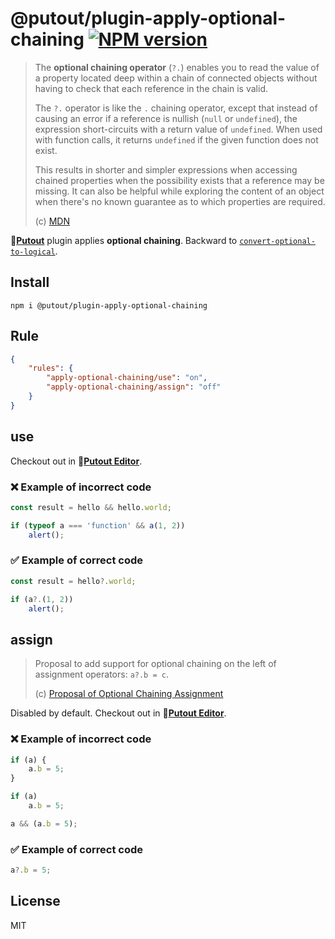 # @putout/plugin-apply-optional-chaining [![NPM version][NPMIMGURL]][NPMURL]

[NPMIMGURL]: https://img.shields.io/npm/v/@putout/plugin-apply-optional-chaining.svg?style=flat&longCache=true
[NPMURL]: https://npmjs.org/package/@putout/plugin-apply-optional-chaining "npm"

> The **optional chaining operator** (`?.`) enables you to read the value of a property located deep within a chain of connected objects without having to check that each reference in the chain is valid.
>
> The `?.` operator is like the `.` chaining operator, except that instead of causing an error if a reference is nullish (`null` or `undefined`), the expression short-circuits with a return value of `undefined`. When used with function calls, it returns `undefined` if the given function does not exist.
>
> This results in shorter and simpler expressions when accessing chained properties when the possibility exists that a reference may be missing. It can also be helpful while exploring the content of an object when there's no known guarantee as to which properties are required.
>
> (c) [MDN](https://developer.mozilla.org/en-US/docs/Web/JavaScript/Reference/Operators/Optional_chaining)

🐊[**Putout**](https://github.com/coderaiser/putout) plugin applies **optional chaining**. Backward to [`convert-optional-to-logical`](https://github.com/coderaiser/putout/tree/master/packages/plugin-convert-optional-to-logical#readme).

## Install

```
npm i @putout/plugin-apply-optional-chaining
```

## Rule

```json
{
    "rules": {
        "apply-optional-chaining/use": "on",
        "apply-optional-chaining/assign": "off"
    }
}
```

## use

Checkout out in 🐊[**Putout Editor**](https://putout.cloudcmd.io/#/gist/d308302b95800920d324b799f1a948e3/99d03cb297d17446885829e8583b3cc7777367c5).

### ❌ Example of incorrect code

```js
const result = hello && hello.world;

if (typeof a === 'function' && a(1, 2))
    alert();
```

### ✅ Example of correct code

```js
const result = hello?.world;

if (a?.(1, 2))
    alert();
```

## assign

> Proposal to add support for optional chaining on the left of assignment operators: `a?.b = c`.
>
> (c) [Proposal of Optional Chaining Assignment](https://github.com/tc39/proposal-optional-chaining-assignment)



Disabled by default. Checkout out in 🐊[**Putout Editor**](https://putout.cloudcmd.io/#/gist/74bde454f909b7f9d13e80da10e12a15/d31bd20ca18fefe474bb8ab73f963e47dffb89e7).

### ❌ Example of incorrect code

```js
if (a) {
    a.b = 5;
}

if (a)
    a.b = 5;

a && (a.b = 5);
```

### ✅ Example of correct code

```js
a?.b = 5;
```


## License

MIT
